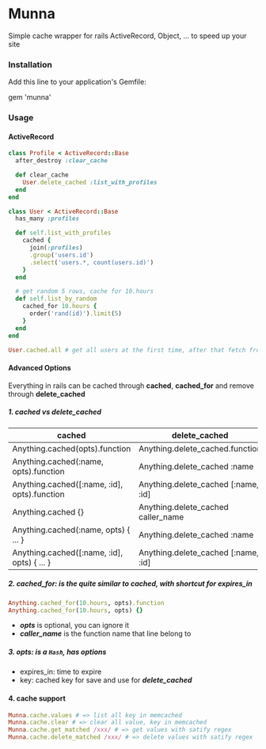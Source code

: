 # Munna

Simple cache wrapper for rails ActiveRecord, Object, ... to speed up your site

### Installation

Add this line to your application's Gemfile:

  gem 'munna'

### Usage

#### ActiveRecord

``` ruby
class Profile < ActiveRecord::Base
  after_destroy :clear_cache

  def clear_cache
    User.delete_cached :list_with_profiles
  end
end

class User < ActiveRecord::Base
  has_many :profiles

  def self.list_with_profiles
    cached {
      join(:profiles)
      .group('users.id')
      .select('users.*, count(users.id)')
    }
  end

  # get random 5 rows, cache for 10.hours
  def self.list_by_random
    cached_for 10.hours {
      order('rand(id)').limit(5)
    }
  end
end
```

``` ruby
User.cached.all # get all users at the first time, after that fetch from cache
```

#### Advanced Options
Everything in rails can be cached through **cached**, **cached_for** and remove through **delete_cached**

##### 1. cached vs delete_cached

| cached                                       | delete_cached                       |
| -------------------------------------------- | ----------------------------------- |
| Anything.cached(opts).function               | Anything.delete_cached.function     |
| Anything.cached(:name, opts).function        | Anything.delete_cached :name        |
| Anything.cached([:name, :id], opts).function | Anything.delete_cached [:name, :id] |
| Anything.cached {}                           | Anything.delete_cached caller_name   |
| Anything.cached(:name, opts) { ... }         | Anything.delete_cached :name        |
| Anything.cached([:name, :id], opts) { ... }  | Anything.delete_cached [:name, :id] |


##### 2. cached_for: is the quite similar to cached, with shortcut for expires_in
``` ruby
Anything.cached_for(10.hours, opts).function
Anything.cached_for(10.hours, opts) {}
```

* ***opts*** is optional, you can ignore it
* ***caller_name*** is the function name that line belong to

##### 3. opts: is a ```Hash```, has options
  * expires_in: time to expire
  * key: cached key for save and use for ***delete_cached***

#### 4. cache support
``` ruby
Munna.cache.values # => list all key in memcached
Munna.cache.clear # => clear all value, key in memcached
Munna.cache.get_matched /xxx/ # => get values with satify regex
Munna.cache.delete_matched /xxx/ # => delete values with satify regex
```
